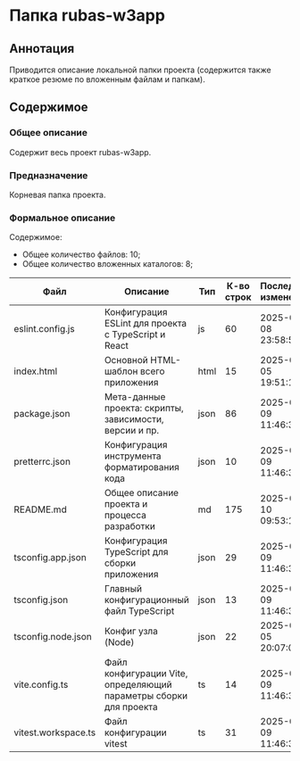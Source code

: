 # Папка rubas-w3app

## Аннотация

Приводится описание локальной папки проекта (содержится также краткое резюме по вложенным файлам и папкам).

## Содержимое

### Общее описание

Содержит весь проект rubas-w3app.

### Предназначение

Корневая папка проекта.

### Формальное описание

Содержимое:
* Общее количество файлов: 10;
* Общее количество вложенных каталогов: 8;

| Файл                | Описание                                                          | Тип  | К-во строк | Последнее изменение | Звезды    |
|---------------------|-------------------------------------------------------------------|------|------------|---------------------|-----------|
| eslint.config.js    | Конфигурация ESLint для проекта с TypeScript и React              | js   | 60         | 2025-05-08 23:58:51 | Нет звезд |
| index.html          | Основной HTML-шаблон всего приложения                             | html | 15         | 2025-05-05 19:51:17 | Нет звезд |
| package.json        | Мета-данные проекта: скрипты, зависимости, версии и пр.           | json | 86         | 2025-05-09 11:46:31 | Нет звезд |
| pretterrc.json      | Конфигурация инструмента форматирования кода                      | json | 10         | 2025-05-09 11:46:31 | Нет звезд |
| README.md           | Общее описание проекта и процесса разработки                      | md   | 175        | 2025-05-10 09:53:13 | Нет звезд |
| tsconfig.app.json   | Конфигурация TypeScript для сборки приложения                     | json | 29         | 2025-05-09 11:46:31 | Нет звезд |
| tsconfig.json       | Главный конфигурационный файл TypeScript                          | json | 13         | 2025-05-09 11:46:31 | Нет звезд |
| tsconfig.node.json  | Конфиг узла (Node)                                                | json | 22         | 2025-05-05 20:07:05 | Нет звезд |
| vite.config.ts      | Файл конфигурации Vite, определяющий параметры сборки для проекта | ts   | 14         | 2025-05-09 11:46:31 | Нет звезд |
| vitest.workspace.ts | Файл конфигурации vitest                                          | ts   | 31         | 2025-05-09 11:46:31 | Нет звезд |

